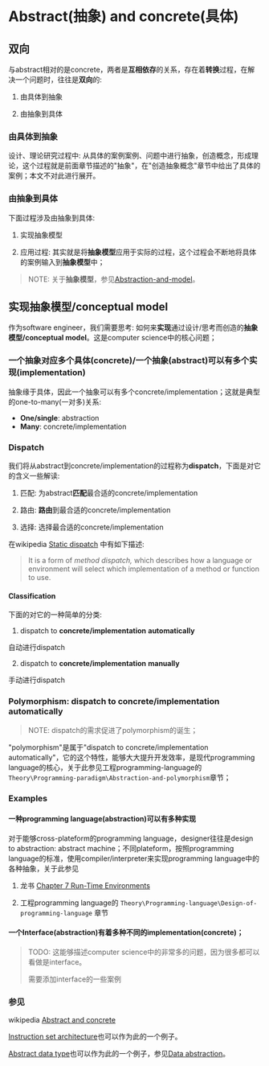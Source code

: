# Abstract(抽象) and concrete(具体)



## 双向

与abstract相对的是concrete，两者是**互相依存**的关系，存在着**转换**过程，在解决一个问题时，往往是**双向**的:

1) 由具体到抽象

2) 由抽象到具体



### 由具体到抽象

设计、理论研究过程中: 从具体的案例案例、问题中进行抽象，创造概念，形成理论，这个过程就是前面章节描述的"抽象"，在"创造抽象概念"章节中给出了具体的案例；本文不对此进行展开。



### 由抽象到具体

下面过程涉及由抽象到具体:

1) 实现抽象模型

2) 应用过程: 其实就是将**抽象模型**应用于实际的过程，这个过程会不断地将具体的案例输入到**抽象模型**中；

> NOTE: 关于**抽象模型**，参见[Abstraction-and-model](./Abstraction-and-model.md)。



## 实现抽象模型/conceptual model

作为software engineer，我们需要思考: 如何来**实现**通过设计/思考而创造的**抽象模型/conceptual model**。这是computer science中的核心问题；



### 一个抽象对应多个具体(concrete)/一个抽象(abstract)可以有多个实现(implementation)

抽象缘于具体，因此一个抽象可以有多个concrete/implementation；这就是典型的one-to-many(一对多)关系:

- **One/single**: abstraction
- **Many**: concrete/implementation

### Dispatch

我们将从abstract到concrete/implementation的过程称为**dispatch**，下面是对它的含义一些解读: 

1) 匹配: 为abstract**匹配**最合适的concrete/implementation

2) 路由: **路由**到最合适的concrete/implementation

3) 选择: 选择最合适的concrete/implementation

在wikipedia [Static dispatch](https://en.wikipedia.org/wiki/Static_dispatch) 中有如下描述:

> It is a form of *method dispatch,* which describes how a language or environment will select which implementation of a method or function to use.

#### Classification

下面的对它的一种简单的分类: 

1) dispatch to **concrete/implementation** **automatically**

自动进行dispatch

2) dispatch to **concrete/implementation** **manually**

手动进行dispatch



### Polymorphism: dispatch to concrete/implementation automatically

> NOTE: dispatch的需求促进了polymorphism的诞生；

"polymorphism"是属于"dispatch to concrete/implementation automatically"，它的这个特性，能够大大提升开发效率，是现代programming language的核心，关于此参见工程programming-language的`Theory\Programming-paradigm\Abstraction-and-polymorphism`章节；



### Examples

#### 一种programming language(abstraction)可以有多种实现

对于能够cross-plateform的programming language，designer往往是design to abstraction: abstract machine；不同plateform，按照programming language的标准，使用compiler/interpreter来实现programming language中的各种抽象，关于此参见

1) 龙书 [Chapter 7 Run-Time Environments](https://dengking.github.io/compiler-principle/Chapter-7-Run-Time-Environments/)

2) 工程programming language的 `Theory\Programming-language\Design-of-programming-language` 章节



#### 一个Interface(abstraction)有着多种不同的implementation(concrete)；

> TODO: 这能够描述computer science中的非常多的问题，因为很多都可以看做是interface。
>
> 需要添加interface的一些案例





### 参见

wikipedia [Abstract and concrete](https://en.wikipedia.org/wiki/Abstract_and_concrete)

[Instruction set architecture](https://en.wikipedia.org/wiki/Instruction_set_architecture)也可以作为此的一个例子。

[Abstract data type](https://en.wikipedia.org/wiki/Abstract_data_type)也可以作为此的一个例子，参见[Data abstraction](https://en.wikipedia.org/wiki/Abstraction_(computer_science)#Data_abstraction)。
